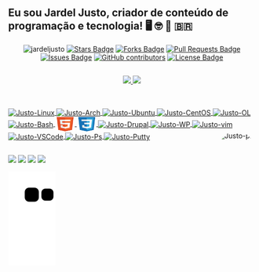 ## Eu sou Jardel Justo, criador de conteúdo de programação e tecnologia! 🖥️ 🤓 🐧 🇧🇷
<div align="center">
<img src="https://komarev.com/ghpvc/?username=vaamonde&label=Profile%20views&color=0e75b6&style=flat" alt="jardeljusto"/>
<a href="https://github.com/vaamonde/vaamonde/stargazers"><img src="https://img.shields.io/github/stars/vaamonde/vaamonde" alt="Stars Badge"/></a>
<a href="https://github.com/vaamonde/vaamonde/network/members"><img src="https://img.shields.io/github/forks/vaamonde/vaamonde" alt="Forks Badge"/></a>
<a href="https://github.com/vaamonde/vaamonde/pulls"><img src="https://img.shields.io/github/issues-pr/vaamonde/vaamonde" alt="Pull Requests Badge"/></a>
<a href="https://github.com/vaamonde/vaamonde/issues"><img src="https://img.shields.io/github/issues/vaamonde/vaamonde" alt="Issues Badge"/></a>
<a href="https://github.com/vaamonde/vaamonde/graphs/contributors"><img alt="GitHub contributors" src="https://img.shields.io/github/contributors/vaamonde/vaamonde?color=2b9348"></a>
<a href="https://github.com/vaamonde/vaamonde/blob/main/LICENSE"><img src="https://img.shields.io/github/license/vaamonde/vaamonde?color=2b9348" alt="License Badge"/></a>
</div>

##

<div align="center">
  <a href="https://github.com/jardeljusto">
  <img height="140em" src="https://github-readme-stats.vercel.app/api?username=jardeljusto&show_icons=true&theme=transparent&include_all_commits=true&count_private=true"/>
  <img height="140em" src="https://github-readme-stats.vercel.app/api/top-langs/?username=jardeljusto&layout=compact&langs_count=7&theme=transparent"/>
    </div>



 ## 
<div style="display: inline_block"><br>
  <img align="center" alt="Justo-Linux" height="30" width="40" src="https://cdn.jsdelivr.net/gh/devicons/devicon/icons/linux/linux-original.svg">
  <img align="center" alt="Justo-Arch" height="30" width="40" src="https://upload.wikimedia.org/wikipedia/commons/thumb/a/a5/Archlinux-icon-crystal-64.svg/65px-Archlinux-icon-crystal-64.svg.png">
  <img align="center" alt="Justo-Ubuntu" height="30" width="40" src="https://cdn.jsdelivr.net/gh/devicons/devicon/icons/ubuntu/ubuntu-plain.svg">
  <img align="center" alt="Justo-CentOS" height="30" width="40" src="https://cdn.jsdelivr.net/gh/devicons/devicon/icons/centos/centos-original.svg">
  <img align="center" alt="Justo-OL" height="30" width="40" src="https://cdn.jsdelivr.net/gh/devicons/devicon/icons/oracle/oracle-original.svg">
  <img align="center" alt="Justo-Bash" height="30" width="40" src="https://cdn.jsdelivr.net/gh/devicons/devicon/icons/bash/bash-original.svg">
  <img align="center" alt="Justo-HTML" height="30" width="40" src="https://raw.githubusercontent.com/devicons/devicon/master/icons/html5/html5-original.svg">
  <img align="center" alt="Justo-CSS" height="30" width="40" src="https://raw.githubusercontent.com/devicons/devicon/master/icons/css3/css3-original.svg">
  <img align="center" alt="Justo-Drupal" height="30" width="40" src="https://cdn.jsdelivr.net/gh/devicons/devicon/icons/drupal/drupal-original.svg">
  <img align="center" alt="Justo-WP" height="30" width="40" src="https://cdn.jsdelivr.net/gh/devicons/devicon/icons/wordpress/wordpress-plain.svg"> 
  <img align="center" alt="Justo-vim" height="30" width="40" src="https://cdn.jsdelivr.net/gh/devicons/devicon/icons/vim/vim-original.svg">
  <img align="center" alt="Justo-VSCode" height="30" width="40" src="https://cdn.jsdelivr.net/gh/devicons/devicon/icons/vscode/vscode-original.svg">
  <img align="center" alt="Justo-Ps" height="30" width="40" src="https://cdn.jsdelivr.net/gh/devicons/devicon/icons/photoshop/photoshop-plain.svg">
  <img align="center" alt="Justo-Putty" height="30" width="40" src="https://cdn.jsdelivr.net/gh/devicons/devicon/icons/putty/putty-original.svg">
  <img align="right" alt="Justo-pic" height="150" style="border-radius:50px;" src="https://miro.medium.com/max/2400/2*d613G6Yub0A6BzAg8oJYpw.jpeg">
</div>

##
 
<div> 
  <a href="https://www.youtube.com/@Jardel_Justo" target="_blank"><img src="https://img.shields.io/badge/YouTube-FF0000?style=for-the-badge&logo=youtube&logoColor=white" target="_blank"></a>
  <a href="https://instagram.com/jardeljusto" target="_blank"><img src="https://img.shields.io/badge/-Instagram-%23E4405F?style=for-the-badge&logo=instagram&logoColor=white" target="_blank"></a>
 	<a href="https://medium.com/@jardeljusto" target="_blank"><img src="https://img.shields.io/badge/Medium-12100E?style=for-the-badge&logo=medium&logoColor=white" target="_blank"></a>
   <a href="https://www.linkedin.com/in/jardeljusto/" target="_blank"><img src="https://img.shields.io/badge/-LinkedIn-%230077B5?style=for-the-badge&logo=linkedin&logoColor=white" target="_blank"></a> 
 
  ![Snake animation](https://github.com/rafaballerini/rafaballerini/blob/output/github-contribution-grid-snake.svg)
 
</div>

